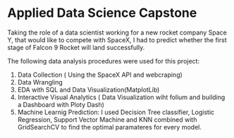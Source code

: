 # Applied Data Science Capstone

Taking the role of a data scientist working for a new rocket company Space Y, that would like to compete with SpaceX, I had to predict whether the first stage of Falcon 9 Rocket will land successfully.

The following data analysis procedures were used for this project:
1) Data Collection ( Using the SpaceX API and webcraping)
2) Data Wrangling
3) EDA with SQL and Data Visualization(MatplotLib)
4) Interactive Visual Analytics ( Data Visualization wiht folium and building a Dashboard with Ploty Dash)
5) Machine Learnig Prediction: 
   I used Decision Tree classifier, Logistic Regression, Support Vector Machine and KNN combined with GridSearchCV to find the optimal paramateres for every model.
